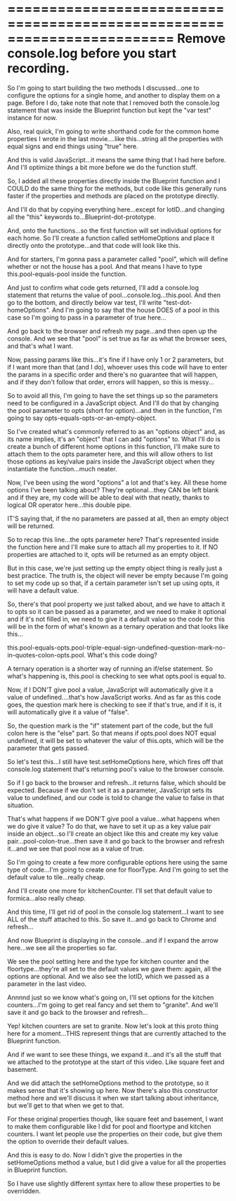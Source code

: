 ========================================================================
Remove console.log before you start recording.
========================================================================

So I'm going to start building the two methods I discussed...one to configure the options for a single home, and another to display them on a page. Before I do, take note that note that I removed both the console.log statement that was inside the Blueprint function but kept the "var test" instance for now.

Also, real quick, I'm going to write shorthand code for the common home properties I wrote in the last movie....like this...string all the properties with equal signs and end things using "true" here.

And this is valid JavaScript...it means the same thing that I had here before.  And I'll optimize things a bit more before we do the function stuff.

So, I added all these properties directly inside the Blueprint function and I COULD do the same thing for the methods, but code like this generally runs faster if the properties and methods are placed on the prototype directly.

And I'll do that by copying everything here...except for lotID...and changing all the "this" keywords to...Blueprint-dot-prototype.

And, onto the functions...so the first function will set individual options for each home. So I'll create a function called setHomeOptions and place it directly onto the prototype...and that code will look like this.

And for starters, I'm gonna pass a parameter called "pool", which will define whether or not the house has a pool. And that means I have to type this.pool-equals-pool inside the function.

And just to confirm what code gets returned, I'll add a console.log statement that returns the value of pool...console.log...this.pool. And then go to the bottom, and directly below var test, I'll write "test-dot-homeOptions". And I'm going to say that the house DOES of a pool in this case so I'm going to pass in a parameter of true here...

And go back to the browser and refresh my page...and then open up the console. And we see that "pool" is set true as far as what the browser sees, and that's what I want.

Now, passing params like this...it's fine if I have only 1 or 2 parameters, but if I want more than that (and I do), whoever uses this code will have to enter the params in a specific order and there's no guarantee that will happen, and if they don't follow that order, errors will happen, so this is messy...

So to avoid all this, I'm going to have the set things up so the parameters need to be configured in a JavaScript object. And I'll do that by changing the pool parameter to opts (short for option)...and then in the function, I'm going to say opts-equals-opts-or-an-empty-object.

So I've created what's commonly referred to as an "options object" and, as its name implies, it's an "object" that I can add "options" to. What I'll do is create a bunch of different home options in this function, I'll make sure to attach them to the opts parameter here, and this will allow others to list those options as key/value pairs inside the JavaScript object when they instantiate the function...much neater.

Now, I've been using the word "options" a lot and that's key. All these home options I've been talking about? They're optional...they CAN be left blank and if they are, my code will be able to deal with that neatly, thanks to logical OR operator here...this double pipe.

IT'S saying that, if the no parameters are passed at all, then an empty object will be returned.

So to recap this line...the opts parameter here? That's represented inside the function here and I'll make sure to attach all my properties to it. If NO properties are attached to it, opts will be returned as an empty object.

But in this case, we're just setting up the empty object thing is really just a best practice. The truth is, the object will never be empty because I'm going to set my code up so that, if a certain parameter isn't set up using opts, it will have a default value.

So, there's that pool property we just talked about, and we have to attach it to opts so it can be passed as a parameter, and we need to make it optional and if it's not filled in, we need to give it a default value so the code for this will be in the form of what's known as a ternary operation and that looks like this...

this.pool-equals-opts.pool-triple-equal-sign-undefined-question-mark-no-in-quotes-colon-opts.pool. What's this code doing?

A ternary operation is a shorter way of running an if/else statement. So what's happening is, this.pool is checking to see what opts.pool is equal to.

Now, if I DON'T give pool a value, JavaScript will automatically give it a value of undefined....that's how JavaScript works. And as far as this code goes, the question mark here is checking to see if that's true, and if it is, it will automatically give it a value of "false".

So, the question mark is the "if" statement part of the code, but the full colon here is the "else" part. So that means if opts.pool does NOT equal undefined, it will be set to whatever the valur of this.opts, which will be the parameter that gets passed.

So let's test this...I still have test.setHomeOptions here, which fires off that console.log statement that's returning pool's value to the browser console.

So if I go back to the browser and refresh...it returns false, which should be expected. Because if we don't set it as a parameter, JavaScript sets its value to undefined, and our code is told to change the value to false in that situation.

That's what happens if we DON'T give pool a value...what happens when we do give it value?  To do that, we have to set it up as a key value pair inside an object...so I'll create an object like this and create my key value pair...pool-colon-true...then save it and go back to the browser and refresh it...and we see that pool now as a value of true.

So I'm going to create a few more configurable options here using the same type of code...I'm going to create one for floorType. And I'm going to set the default value to tile...really cheap.

And I'll create one more for kitchenCounter. I'll set that default value to formica...also really cheap.

And this time, I'll get rid of pool in the console.log statement...I want to see ALL of the stuff attached to this. So save it...and go back to Chrome and refresh...

And now Blueprint is displaying in the console...and if I expand the arrow here...we see all the properties so far.

We see the pool setting here and the type for kitchen counter and the floortype...they're all set to the default values we gave them: again, all the options are optional. And we also see the lotID, which we passed as a parameter in the last video.

Annnnd just so we know what's going on, I'll set options for the kitchen counters...I'm going to get real fancy and set them to "granite".  And we'll save it and go back to the browser and refresh...

Yep! kitchen counters are set to granite.  Now let's look at this proto thing here for a moment...THIS represent things that are currently attached to the Blueprint function.

And if we want to see these things, we expand it...and it's all the stuff that we attached to the prototype at the start of this video. Like square feet and basement.

And we did attach the setHomeOptions method to the prototype, so it makes sense that it's showing up here.  Now there's also this constructor method here and we'll discuss it when we start talking about inheritance, but we'll get to that when we get to that.

For these original properties though, like square feet and basement, I want to make them configurable like I did for pool and floortype and kitchen counters. I want let people use the properties on their code, but give them the option to override their default values.

And this is easy to do. Now I didn't give the properties in the setHomeOptions method a value, but I did give a value for all the properties in Blueprint function.

So I have use slightly different syntax here to allow these properties to be overridden.

